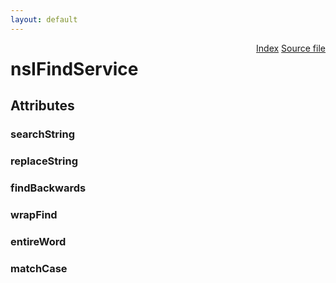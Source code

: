 ```yaml
---
layout: default
---
```

<div class='links' style='float:right'><a href="../index.html">Index</a>
<a href="http://dxr.mozilla.org/mozilla-central/source/toolkit/components/find/nsIFindService.idl">Source file</a>
</div>

# nsIFindService #

## Attributes ##

### searchString ###

### replaceString ###

### findBackwards ###

### wrapFind ###

### entireWord ###

### matchCase ###
